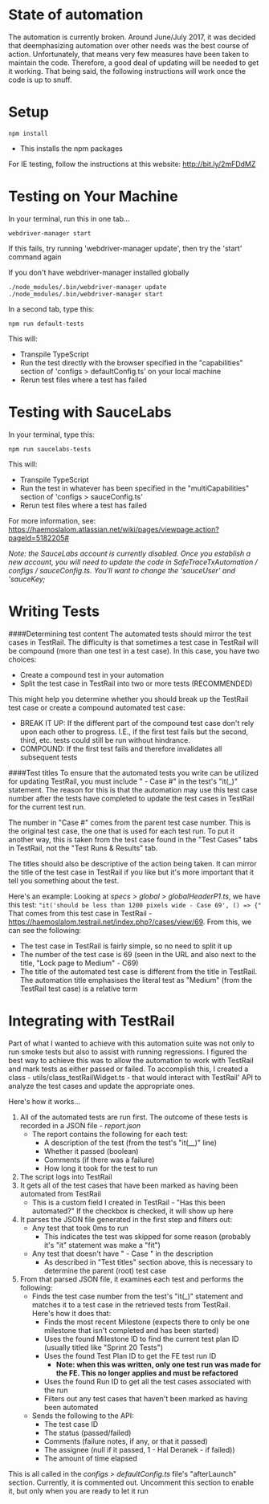 State of automation
=====
The automation is currently broken.  Around June/July 2017, it was decided that deemphasizing automation over other needs was the
best course of action.  Unfortunately, that means very few measures have been taken to maintain the code.  Therefore, a good deal of updating
will be needed to get it working.  That being said, the following instructions will work once the code is up to snuff.

Setup
=====

```
npm install
```

- This installs the npm packages

For IE testing, follow the instructions at this website: http://bit.ly/2mFDdMZ

Testing on Your Machine
=======================

In your terminal, run this in one tab...

```
webdriver-manager start 
```
If this fails, try running 'webdriver-manager update', then try the 'start' command again


If you don't have webdriver-manager installed globally

```
./node_modules/.bin/webdriver-manager update
./node_modules/.bin/webdriver-manager start
```

In a second tab, type this:

```
npm run default-tests
```

This will:
- Transpile TypeScript
- Run the test directly with the browser specified in the "capabilities" section of 'configs > defaultConfig.ts' on your local machine
- Rerun test files where a test has failed

Testing with SauceLabs
=======================
In your terminal, type this:
                  
```
npm run saucelabs-tests
```
This will:
- Transpile TypeScript
- Run the test in whatever has been specified in the "multiCapabilities" section of 'configs > sauceConfig.ts'
- Rerun test files where a test has failed

For more information, see: https://haemoslalom.atlassian.net/wiki/pages/viewpage.action?pageId=5182205#

_Note: the SauceLabs account is currently disabled. Once you establish a new account, you will need to update the code in 
SafeTraceTxAutomation / configs / sauceConfig.ts. You'll want to change the 'sauceUser' and 'sauceKey;_

Writing Tests
=======================
####Determining test content 
The automated tests should mirror the test cases in TestRail.  The difficulty is that sometimes a test case in TestRail will be compound
(more than one test in a test case).  In this case, you have two choices:
* Create a compound test in your automation
* Split the test case in TestRail into two or more tests (RECOMMENDED)

This might help you determine whether you should break up the TestRail test case or create a compound automated test case:
* BREAK IT UP: If the different part of the compound test case don't rely upon each other to progress.  I.E., if the first test fails but
the second, third, etc. tests could still be run without hindrance.
* COMPOUND: If the first test fails and therefore invalidates all subsequent tests

####Test titles
To ensure that the automated tests you write can be utilized for updating TestRail, you must include " - Case #" in the test's 
"it(_)" statement.  The reason for this is that the automation may use this test case number after the tests have completed to update the
test cases in TestRail for the current test run.

The number in "Case #" comes from the parent test case number.  This is the original test case, the one that is used
for each test run.  To put it another way, this is taken from the test case found in the "Test Cases" tabs in TestRail, not the 
"Test Runs & Results" tab.

The titles should also be descriptive of the action being taken.  It can mirror the title of the test case in TestRail if you like but it's
more important that it tell you something about the test.

Here's an example:
Looking at _specs > global > globalHeaderP1.ts_, we have this test: `"it('should be less than 1200 pixels wide - Case 69', () => {"`
That comes from this test case in TestRail - https://haemoslalom.testrail.net/index.php?/cases/view/69.  From this, we can see the following:
* The test case in TestRail is fairly simple, so no need to split it up
* The number of the test case is 69 (seen in the URL and also next to the title, "Lock page to Medium" - C69)
* The title of the automated test case is different from the title in TestRail.  The automation title emphasises the literal test as
"Medium" (from the TestRail test case) is a relative term


Integrating with TestRail
=======================
Part of what I wanted to achieve with this automation suite was not only to run smoke tests but also to assist with running regressions.
I figured the best way to achieve this was to allow the automation to work with TestRail and mark tests as either passed or failed. To
accomplish this, I created a class - utils/class_testRailWidget.ts - that would interact with TestRail' API to analyze the test cases
and update the appropriate ones.

Here's how it works...
1. All of the automated tests are run first.  The outcome of these tests is recorded in a JSON file - _report.json_
   * The report contains the following for each test:
      * A description of the test (from the test's "it(__)" line) 
      * Whether it passed (boolean)
      * Comments (if there was a failure)
      * How long it took for the test to run
1. The script logs into TestRail
1. It gets all of the test cases that have been marked as having been automated from TestRail
   * This is a custom field I created in TestRail - "Has this been automated?"  If the checkbox is checked, it will show up here
1. It parses the JSON file generated in the first step and filters out:
   * Any test that took 0ms to run
      * This indicates the test was skipped for some reason (probably it's "it" statement was make a "fit")
   * Any test that doesn't have " - Case " in the description    
      * As described in "Test titles" section above, this is necessary to determine the parent (root) test case
1. From that parsed JSON file, it examines each test and performs the following:
   * Finds the test case number from the test's "it(_)" statement and matches it to a test case in the retrieved tests from TestRail.  
   Here's how it does that:
      * Finds the most recent Milestone (expects there to only be one milestone that isn't completed and has been started)
      * Uses the found Milestone ID to find the current test plan ID (usually titled like "Sprint 20 Tests")
      * Uses the found Test Plan ID to get the FE test run ID
         * **Note: when this was written, only one test run was made for the FE.  This no longer applies and must be refactored**
      * Uses the found Run ID to get all the test cases associated with the run
      * Filters out any test cases that haven't been marked as having been automated
   * Sends the following to the API:
      * The test case ID
      * The status (passed/failed)
      * Comments (failure notes, if any, or that it passed)
      * The assignee (null if it passed, 1 - Hal Deranek - if failed))
      * The amount of time elapsed
      
This is all called in the _configs > defaultConfig.ts_ file's "afterLaunch" section.  Currently, it is commented out.
 Uncomment this section to enable it, but only when you are ready to let it run